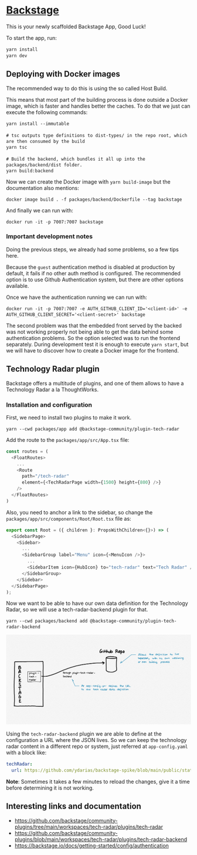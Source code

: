 # [Backstage](https://backstage.io)

This is your newly scaffolded Backstage App, Good Luck!

To start the app, run:

```sh
yarn install
yarn dev
```

## Deploying with Docker images

The recommended way to do this is using the so called Host Build.

This means that most part of the building process is done outside a Docker image, which is faster and handles better the caches. To do that we just can execute the following commands:

```shell
yarn install --immutable

# tsc outputs type definitions to dist-types/ in the repo root, which are then consumed by the build
yarn tsc

# Build the backend, which bundles it all up into the packages/backend/dist folder.
yarn build:backend
```

Now we can create the Docker image with `yarn build-image` but the documentation also mentions:

```shell
docker image build . -f packages/backend/Dockerfile --tag backstage
```

And finally we can run with:

```shell
docker run -it -p 7007:7007 backstage
```

### Important development notes

Doing the previous steps, we already had some problems, so a few tips here.

Because the `guest` authentication method is disabled at production by default, it fails if no other auth method is configured. The recommended option is to use Github Authentication system, but there are other options available. 

Once we have the authentication running we can run with:

```shell
docker run -it -p 7007:7007 -e AUTH_GITHUB_CLIENT_ID='<client-id>' -e AUTH_GITHUB_CLIENT_SECRET='<client-secret>' backstage
```

The second problem was that the embedded front served by the backed was not working properly not being able to get the data behind some authentication problems. So the option selected was to run the frontend separately. During development test it is enough to execute `yarn start`, but we will have to discover how to create a Docker image for the frontend.
## Technology Radar plugin

Backstage offers a multitude of plugins, and one of them allows to have a Technology Radar a la ThoughtWorks.

### Installation and configuration

First, we need to install two plugins to make it work.

```shell
yarn --cwd packages/app add @backstage-community/plugin-tech-radar
```

Add the route to the `packages/app/src/App.tsx` file:

```typescript jsx
const routes = (
  <FloatRoutes>
    ...
    <Route
      path="/tech-radar"
      element={<TechRadarPage width={1500} height={800} />}
    />
  </FloatRoutes>
)
```

Also, you need to anchor a link to the sidebar, so change the `packages/app/src/components/Root/Root.tsx` file as:

```typescript jsx
export const Root = ({ children }: PropsWithChildren<{}>) => (
  <SidebarPage>
    <Sidebar>
      ...
      <SidebarGroup label="Menu" icon={<MenuIcon />}>
        ...
        <SidebarItem icon={HubIcon} to="tech-radar" text="Tech Radar" />
      </SidebarGroup>
    </Sidebar>
  </SidebarPage>
);
```

Now we want to be able to have our own data definition for the Technology Radar, so we will use a tech-radar-backend plugin for that.

```shell
yarn --cwd packages/backend add @backstage-community/plugin-tech-radar-backend
```

![Backstage Tech Radar components diagram](docs/assets/backstage-tech-radar.png)

Using the `tech-radar-backend` plugin we are able to define at the configuration a URL where the JSON lives. So we can keep the technology radar content in a different repo or system, just referred at `app-config.yaml` with a block like:


```yaml
techRadar:
  url: https://github.com/ydarias/backstage-spike/blob/main/public/static/techRadarData.json
```

**Note**: Sometimes it takes a few minutes to reload the changes, give it a time before determining it is not working.

## Interesting links and documentation

* https://github.com/backstage/community-plugins/tree/main/workspaces/tech-radar/plugins/tech-radar
* https://github.com/backstage/community-plugins/blob/main/workspaces/tech-radar/plugins/tech-radar-backend
* https://backstage.io/docs/getting-started/config/authentication
